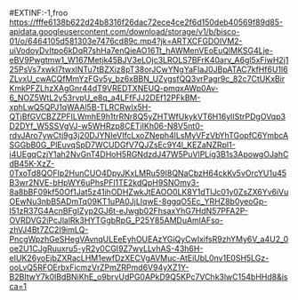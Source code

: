 #EXTINF:-1,froo
https://fffe6138b622d24b8316f26dac72ece4ce2f6d150deb40569f89d85-apidata.googleusercontent.com/download/storage/v1/b/bisco-01/o/6464105d581303e7476cd89c.mp4?jk=ARTXCFGDOIVM2-uiVodoyDvItpo6kDqR7shHa7enQieAO16Tt_hAWMenVEoEuQlMKSG4Lje-eBV9Pwgtmw1_W167Metjk45BJV3eLOjc3LROLS7BFrK40arv_A6gl5xFiwH2j125PsVs7xwkl7twxlNTu7tBZXiz8pT38orJCwYNgYaFlaJ0JBpATAC7kfHf6U1l6ZLvxU_cwACQfMmYzFGv5y_bz6xBBN_UZygsfQQ3vrPagr9c_82c7CtUKxBirKmkPFZLhzXAgGnr44dT9VREDTXNEUQ-pmqxAWp0Av-6_NOZ5WtL2y53rvpU_e8q_a4LFfFJJ2DEf12PFkBM-xphLwQ5QPJ1qWAAl5B-TLRCRwIx5H-QTjBfGVCBZZPFILWmhE9h1trRNr8Q5yZHTWfUkykVT6H16ylIStrPDgOVqp3D2DYf_W5SSVgVJ-w5WHRzp8CETjIKh06-N8V5nt0-rdvJAro7ywCtj9g3j20DJYNIeVIfcLxoZNeph4lLsMyVFzVbYhTGopfC6YmbcASGGbB0G_PlEuvqSpD7WCUDGfV7QJZsEc9Y4l_KEZaNZRpl1-i4UEgqCzjY1ah2NvGnT4DHoH5RGNdzdJ47W5PuVlPLig3B1s3ApowgOJahCdB45K-XzZ-0TxoTd8QOFIp2HunCUO4DpyJKxLMRu59I8QNaCbzH64ckKv5vOrcYU1u45B3wr2NVE-bHpWY6uPhsPFl1TE2kdQpH9SNOmy3-8a8bBF09kf50Of1Jat5z41ihODHZwkJtEAOO0LK8Y1dTlJc01y0ZsZX6Yv6iVuOEwNu3nbB5ADmTq09KT1uPA0JjLIqwE-8ggqO5Ec_YRHZ8b0yeoGp-I51zR37G4AcnBFgIZyp2GJ6t-eJwgb02FhsaxYhG7HdN57PFA2P-OVRDVG2iPcJlalRk3HYTGgbRpG_P25Y85AMDuAmlAFso-zhVJ4Bt7ZC2I9imLQ-PncgWpzhGeSHegVAvnqULEeEyhOUEAzYGiQyCwIxifsR9zhYMy6V_a4U2_0oe2U1CJgRuuxru5-yR2y0CGI9Z7wyLLvhAS-43h6H-eIUK26yoEjbZXRacLHM1ewfDzXECVgAVMuc-AtEiUbL0nv1E0SH5LGz-ooLvQ5RFOErbxFicmzVrZPmZRPmd6V94yXZ1Y-B2BItwY7k0lBdBNiKhE_o9brvUdPG0APkD9Q5KPc7VChk3lwC154bHHd8&isca=1
